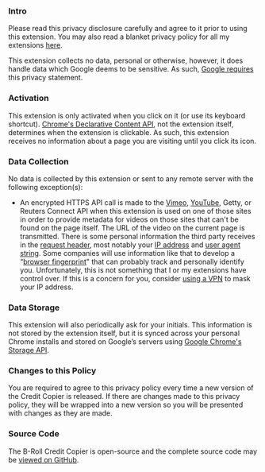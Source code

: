 ### Intro

Please read this privacy disclosure carefully and agree to it prior to using this extension. You may also read a blanket privacy policy for all my extensions [here](https://github.com/dheidelberger/extension-privacy-policy).

This extension collects no data, personal or otherwise, however, it does handle data which Google deems to be sensitive. As such, [Google requires](https://developer.chrome.com/webstore/user_data) this privacy statement.

### Activation

This extension is only activated when you click on it (or use its keyboard shortcut). [Chrome's Declarative Content API](https://developer.chrome.com/extensions/declarativeContent), not the extension itself, determines when the extension is clickable. As such, this extension receives no information about a page you are visiting until you click its icon.

### Data Collection

No data is collected by this extension or sent to any remote server with the following exception(s):

*   An encrypted HTTPS API call is made to the [Vimeo](https://developer.vimeo.com), [YouTube](https://developers.google.com/youtube/v3), Getty, or Reuters Connect API when this extension is used on one of those sites in order to provide metadata for videos on those sites that can't be found on the page itself. The URL of the video on the current page is transmitted. There is some personal information the third party receives in the [request header](https://developer.mozilla.org/en-US/docs/Glossary/Request_header), most notably your [IP address](https://computer.howstuffworks.com/internet/basics/what-is-an-ip-address.htm) and [user agent string](https://developer.chrome.com/multidevice/user-agent). Some companies will use information like that to develop a “[browser fingerprint](https://pixelprivacy.com/resources/browser-fingerprinting/)" that can probably track and personally identify you. Unfortunately, this is not something that I or my extensions have control over. If this is a concern for you, consider [using a VPN](https://www.howtogeek.com/133680/htg-explains-what-is-a-vpn/) to mask your IP address.

### Data Storage

This extension will also periodically ask for your initials. This information is not stored by the extension itself, but it is synced across your personal Chrome installs and stored on Google’s servers using [Google Chrome's Storage API](https://developers.chrome.com/extensions/storage).

### Changes to this Policy

You are required to agree to this privacy policy every time a new version of the Credit Copier is released. If there are changes made to this privacy policy, they will be wrapped into a new version so you will be presented with changes as they are made.

### Source Code

The B-Roll Credit Copier is open-source and the complete source code may be [viewed on GitHub](https://github.com/dheidelberger/broll-credit-copier/).
